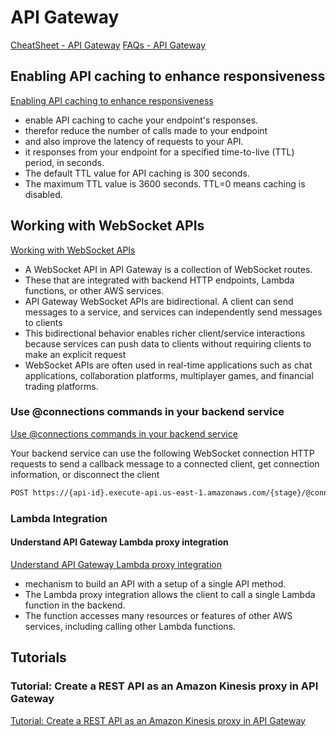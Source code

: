 # API Gateway

[CheatSheet - API Gateway](https://tutorialsdojo.com/amazon-api-gateway)
[FAQs - API Gateway](https://aws.amazon.com/api-gateway/faqs)

## Enabling API caching to enhance responsiveness

[Enabling API caching to enhance responsiveness](https://docs.aws.amazon.com/apigateway/latest/developerguide/api-gateway-caching.html)

- enable API caching to cache your endpoint's responses. 
- therefor reduce the number of calls made to your endpoint 
- and also improve the latency of requests to your API.
- it responses from your endpoint for a specified time-to-live (TTL) period, in seconds. 
- The default TTL value for API caching is 300 seconds. 
- The maximum TTL value is 3600 seconds. TTL=0 means caching is disabled.

## Working with WebSocket APIs

[Working with WebSocket APIs](https://docs.aws.amazon.com/apigateway/latest/developerguide/apigateway-websocket-api.html)

- A WebSocket API in API Gateway is a collection of WebSocket routes.
- These that are integrated with backend HTTP endpoints, Lambda functions, or other AWS services. 
- API Gateway WebSocket APIs are bidirectional. A client can send messages to a service, and services can independently send messages to clients
- This bidirectional behavior enables richer client/service interactions because services can push data to clients without requiring clients to make an explicit request
- WebSocket APIs are often used in real-time applications such as chat applications, collaboration platforms, multiplayer games, and financial trading platforms.


### Use @connections commands in your backend service

[Use @connections commands in your backend service](https://docs.aws.amazon.com/apigateway/latest/developerguide/apigateway-how-to-call-websocket-api-connections.html)

Your backend service can use the following WebSocket connection HTTP requests to send a callback message to a connected client, get connection information, or disconnect the client

```bash
POST https://{api-id}.execute-api.us-east-1.amazonaws.com/{stage}/@connections/{connection_id}
```

### Lambda Integration

#### Understand API Gateway Lambda proxy integration

[Understand API Gateway Lambda proxy integration](https://docs.aws.amazon.com/apigateway/latest/developerguide/set-up-lambda-proxy-integrations.html)

- mechanism to build an API with a setup of a single API method. 
- The Lambda proxy integration allows the client to call a single Lambda function in the backend. 
- The function accesses many resources or features of other AWS services, including calling other Lambda functions.


## Tutorials

### Tutorial: Create a REST API as an Amazon Kinesis proxy in API Gateway

[Tutorial: Create a REST API as an Amazon Kinesis proxy in API Gateway](https://docs.aws.amazon.com/apigateway/latest/developerguide/integrating-api-with-aws-services-kinesis.html)

